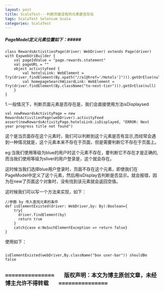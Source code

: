```yaml
---
layout: post
title: ScalaTest---判断页面没有的元素是否存在
tags: ScalaTest Selenium Scala
categories: ScalaTest
---
```


##### PageModel定义元素位置如下：#####
```
class RewardsActivitiesPage(driver: WebDriver) extends Page(driver) with ExpwebUriBuilder {
    val pageIdValue = "page.rewards.statement"
    val pageURL = ""
    object activityFeed {
        val hotelsLink: WebElement = Try(driver.findElement(By.xpath("//a[@href='/Hotels']"))).getOrElse(null)
        val homepageSearchWizardLink: WebElement = Try(driver.findElement(By.className("to-next-tier"))).getOrElse(null)
    }
}
```

1.一般情况下，判断页面元素是否存在是，我们会直接使用方法isDisplaysed
```
val newRewardsActivityPage = new RewardsActivitiesPage(webDriver).activityFeed
assert(newRewardsActivityPage.hotelsLink.isDisplayed, "ERROR: Next year progress title not found")
```

这个是当页面存在这个元素时，我们可以判断到这个元素是否有显示,而经常会遇到一种情况就是，这个元素本来不存在于页面，但是需要判断它不存在于页面上。

eg:当我们使用等级为blue的用户时这个元素不存在，要判断它不存在才是正确的,而当我们使用等级为sliver的用户登录是，这个就会存在。

这时候当我们选择blue用户登录时，页面不存在这个元素，即使我们在PageModel中定义了这个元素，然后用isDisplay去判断是否显示。就会报错，因为在new了页面这个对象时，没有找到该元素就会返回空值。

这时候我们可以写一个方法来实现，如下：
```
//参数 by 传入查找元素的条件
def isElementExisted(driver: WebDriver,by: By):Boolean={
    try{
      driver.findElement(by)
      return true
    }
    catch{case e:NoSuchElementException => return false}
}
```

使用如下：
```

isElementExisted(webDriver,By.className("box user-bar")) shouldBe false
```
## `===============   版权声明：本文为博主原创文章，未经博主允许不得转载   ===============`
